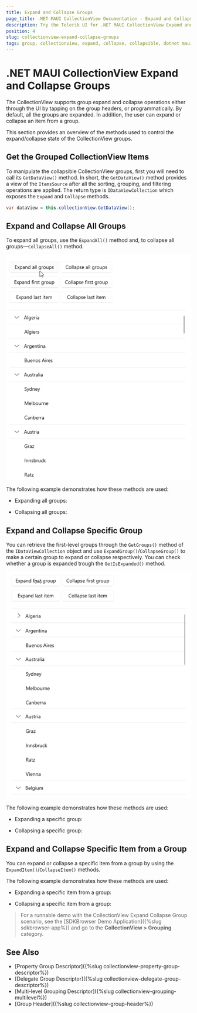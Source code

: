 ```yaml
---
title: Expand and Collapse Groups
page_title: .NET MAUI CollectionView Documentation - Expand and Collapse Groups
description: Try the Telerik UI for .NET MAUI CollectionView Expand and Collapse group operations.
position: 4
slug: collectionview-expand-collapse-groups
tags: group, collectionview, expand, collapse, collapsible, dotnet maui, maui
---
```


# .NET MAUI CollectionView Expand and Collapse Groups

The CollectionView supports group expand and collapse operations either through the UI by tapping on the group headers, or programmatically. By default, all the groups are expanded. In addition, the user can expand or collapse an item from a group. 

This section provides an overview of the methods used to control the expand/collapse state of the CollectionView groups.

## Get the Grouped CollectionView Items

To manipulate the collapsible CollectionView groups, first you will need to call its `GetDataView()` method. In short, the `GetDataView()` method provides a view of the `ItemsSource` after all the sorting, grouping, and filtering operations are applied. The return type is `IDataViewCollection` which exposes the `Expand` and `Collapse` methods.

```C#
var dataView = this.collectionView.GetDataView();
```

## Expand and Collapse All Groups

To expand all groups, use the `ExpandAll()` method and, to collapse all groups&mdash;`CollapseAll()` method.

![.NET MAUI CollectionView Expand Collapse All Groups](../images/collectionview-groups-expand-collapse-all.gif "Telerik .NET MAUI CollectionView")

The following example demonstrates how these methods are used:

* Expanding all groups:

<snippet id='collectionview-expandall' />

* Collapsing all groups:

<snippet id='collectionview-collapseall' />

## Expand and Collapse Specific Group

You can retrieve the first-level groups through the `GetGroups()` method of the `IDataViewCollection` object and use `ExpandGroup()`/`CollapseGroup()` to make a certain group to expand or collapse respectively. You can check whether a group is expanded trough the `GetIsExpanded()` method.

![.NET MAUI CollectionView Expand Collapse Group](../images/collectionview-group-expand-collapse.gif "Telerik .NET MAUI CollectionView")

The following example demonstrates how these methods are used:

* Expanding a specific group:

<snippet id='collectionview-expandgroup' />

* Collapsing a specific group:

<snippet id='collectionview-collapsegroup' />

## Expand and Collapse Specific Item from a Group

You can expand or collapse a specific item from a group by using the `ExpandItem()`/`CollapseItem()` methods.

The following example demonstrates how these methods are used:

* Expanding a specific item from a group:

<snippet id='collectionview-expanditem' />

* Collapsing a specific item from a group:

<snippet id='collectionview-collapseitem' />

> For a runnable demo with the CollectionView Expand Collapse Group scenario, see the [SDKBrowser Demo Application]({%slug sdkbrowser-app%}) and go to the **CollectionView > Grouping** category.

## See Also

- [Property Group Descriptor]({%slug collectionview-property-group-descriptor%})
- [Delegate Group Descriptor]({%slug collectionview-delegate-group-descriptor%})
- [Multi-level Grouping Descriptor]({%slug collectionview-grouping-multilevel%})
- [Group Header]({%slug collectionview-group-header%})
